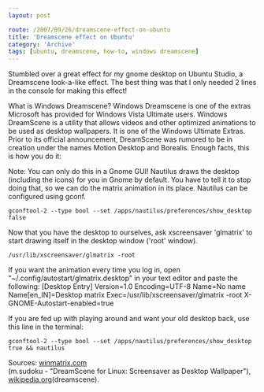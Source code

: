 ```yaml
---
layout: post

route: /2007/09/26/dreamscene-effect-on-ubuntu
title: 'Dreamscene effect on Ubuntu'
category: 'Archive'
tags: [ubuntu, dreamscene, how-to, windows dreamscene]
---
```


Stumbled over a great effect for my gnome desktop on Ubuntu Studio, a Dreamscene
look-a-like effect. The best thing was that I only needed 2 lines in the console
for making this effect!

What is Windows Dreamscene? Windows Dreamscene is one of the extras Microsoft
has provided for Windows Vista Ultimate users. Windows DreamScene is a utility
that allows videos and other optimized animations to be used as desktop
wallpapers. It is one of the Windows Ultimate Extras. Prior to its official
announcement, DreamScene was rumored to be in creation under the names Motion
Desktop and Borealis. Enough facts, this is how you do it:

Note: You can only do this in a Gnome GUI! Nautilus draws the desktop (including
the icons) for you in Gnome by default. You have to tell it to stop doing that,
so we can do the matrix animation in its place. Nautilus can be configured using
gconf.

    gconftool-2 --type bool --set /apps/nautilus/preferences/show_desktop false

Now that you have the desktop to ourselves, ask xscreensaver 'glmatrix' to start
drawing itself in the desktop window ('root' window).

    /usr/lib/xscreensaver/glmatrix -root

If you want the animation every time you log in, open
"~/.config/autostart/glmatrix.desktop" in your text editor and paste the
following: [Desktop Entry] Version=1.0 Encoding=UTF-8 Name=No name
Name[en_IN]=Desktop matrix Exec=/usr/lib/xscreensaver/glmatrix -root
X-GNOME-Autostart-enabled=true

If you are fed up with playing around and want your old desktop back, use this
line in the terminal:

    gconftool-2 --type bool --set /apps/nautilus/preferences/show_desktop true && nautilus

Sources:
[winmatrix.com](http://www.winmatrix.com)
<br/> (m.sudoku - "DreamScene for Linux: Screensaver as Desktop Wallpaper"),
[wikipedia.org](http://www.wikipedia.org)(dreamscene).
